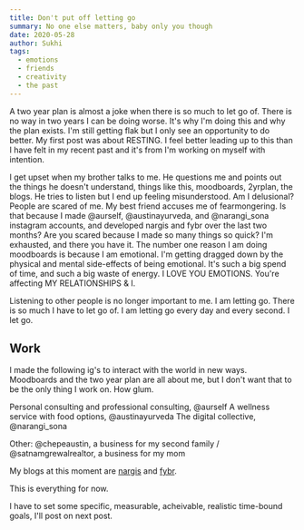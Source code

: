 ```yaml
---
title: Don't put off letting go
summary: No one else matters, baby only you though
date: 2020-05-28
author: Sukhi
tags:
  - emotions
  - friends
  - creativity
  - the past
---
```

A two year plan is almost a joke when there is so much to let go of. There is no way in two years I can be doing worse. It's why I'm doing this and why the plan exists. I'm still getting flak but I only see an opportunity to do better. My first post was about RESTING. I feel better leading up to this than I have felt in my recent past and it's from I'm working on myself with intention. 

I get upset when my brother talks to me. He questions me and points out the things he doesn't understand, things like this, moodboards, 2yrplan, the blogs. He tries to listen but I end up feeling misunderstood. Am I delusional? People are scared of me. My best friend accuses me of fearmongering. Is that because I made @aurself, @austinayurveda, and @narangi_sona instagram accounts, and developed nargis and fybr over the last two months? Are you scared because I made so many things so quick? I'm exhausted, and there you have it. The number one reason I am doing moodboards is because I am emotional. I'm getting dragged down by the physical and mental side-effects of being emotional. It's such a big spend of time, and such a big waste of energy. I LOVE YOU EMOTIONS. You're affecting MY RELATIONSHIPS & I.

Listening to other people is no longer important to me. I am letting go. There is so much I have to let go of. I am letting go every day and every second. I let go.

## Work

I made the following ig's to interact with the world in new ways. Moodboards and the two year plan are all about me, but I don't want that to be the only thing I work on. How glum.

Personal consulting and professional consulting, @aurself 
A wellness service with food options, @austinayurveda
The digital collective, @narangi_sona

Other: @chepeaustin, a business for my second family / @satnamgrewalrealtor, a business for my mom

My blogs at this moment are <a href="https://nargis.netlify.app/">nargis</a> and <a href="https://fybr.netlify.app/">fybr</a>.

This is everything for now.

I have to set some specific, measurable, acheivable, realistic time-bound goals, I'll post on next post.
